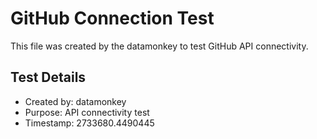 # GitHub Connection Test

This file was created by the datamonkey to test GitHub API connectivity.

## Test Details
- Created by: datamonkey
- Purpose: API connectivity test
- Timestamp: 2733680.4490445